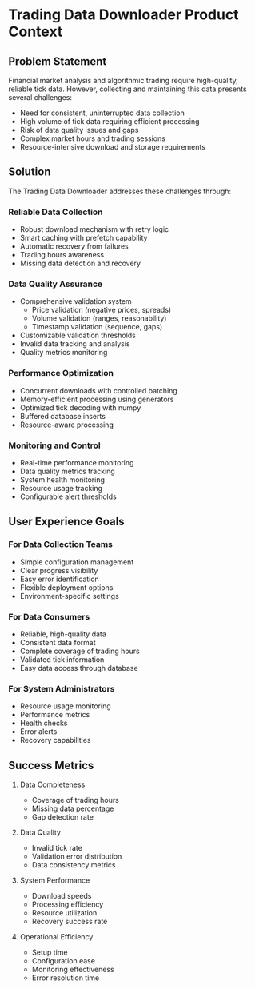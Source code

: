 # Trading Data Downloader Product Context

## Problem Statement
Financial market analysis and algorithmic trading require high-quality, reliable tick data. However, collecting and maintaining this data presents several challenges:
- Need for consistent, uninterrupted data collection
- High volume of tick data requiring efficient processing
- Risk of data quality issues and gaps
- Complex market hours and trading sessions
- Resource-intensive download and storage requirements

## Solution
The Trading Data Downloader addresses these challenges through:

### Reliable Data Collection
- Robust download mechanism with retry logic
- Smart caching with prefetch capability
- Automatic recovery from failures
- Trading hours awareness
- Missing data detection and recovery

### Data Quality Assurance
- Comprehensive validation system
  - Price validation (negative prices, spreads)
  - Volume validation (ranges, reasonability)
  - Timestamp validation (sequence, gaps)
- Customizable validation thresholds
- Invalid data tracking and analysis
- Quality metrics monitoring

### Performance Optimization
- Concurrent downloads with controlled batching
- Memory-efficient processing using generators
- Optimized tick decoding with numpy
- Buffered database inserts
- Resource-aware processing

### Monitoring and Control
- Real-time performance monitoring
- Data quality metrics tracking
- System health monitoring
- Resource usage tracking
- Configurable alert thresholds

## User Experience Goals

### For Data Collection Teams
- Simple configuration management
- Clear progress visibility
- Easy error identification
- Flexible deployment options
- Environment-specific settings

### For Data Consumers
- Reliable, high-quality data
- Consistent data format
- Complete coverage of trading hours
- Validated tick information
- Easy data access through database

### For System Administrators
- Resource usage monitoring
- Performance metrics
- Health checks
- Error alerts
- Recovery capabilities

## Success Metrics
1. Data Completeness
   - Coverage of trading hours
   - Missing data percentage
   - Gap detection rate

2. Data Quality
   - Invalid tick rate
   - Validation error distribution
   - Data consistency metrics

3. System Performance
   - Download speeds
   - Processing efficiency
   - Resource utilization
   - Recovery success rate

4. Operational Efficiency
   - Setup time
   - Configuration ease
   - Monitoring effectiveness
   - Error resolution time
